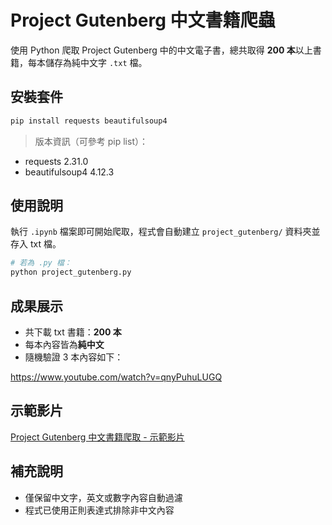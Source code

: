 # Project Gutenberg 中文書籍爬蟲

使用 Python 爬取 Project Gutenberg 中的中文電子書，總共取得 **200 本**以上書籍，每本儲存為純中文字 `.txt` 檔。

## 安裝套件

```bash
pip install requests beautifulsoup4
```

> 版本資訊（可參考 pip list）：
- requests 2.31.0
- beautifulsoup4 4.12.3

## 使用說明

執行 `.ipynb` 檔案即可開始爬取，程式會自動建立 `project_gutenberg/` 資料夾並存入 txt 檔。

```bash
# 若為 .py 檔：
python project_gutenberg.py
```

## 成果展示

- 共下載 txt 書籍：**200 本**
- 每本內容皆為**純中文**
- 隨機驗證 3 本內容如下：

https://www.youtube.com/watch?v=qnyPuhuLUGQ

## 示範影片

[Project Gutenberg 中文書籍爬取 - 示範影片](https://www.youtube.com/watch?v=qnyPuhuLUGQ)

## 補充說明

- 僅保留中文字，英文或數字內容自動過濾
- 程式已使用正則表達式排除非中文內容